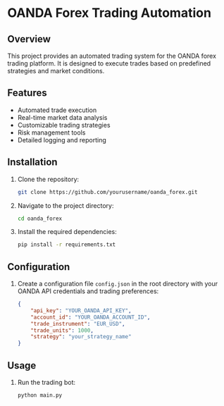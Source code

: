 # OANDA Forex Trading Automation

## Overview
This project provides an automated trading system for the OANDA forex trading platform. It is designed to execute trades based on predefined strategies and market conditions.

## Features
- Automated trade execution
- Real-time market data analysis
- Customizable trading strategies
- Risk management tools
- Detailed logging and reporting

## Installation
1. Clone the repository:
    ```sh
    git clone https://github.com/yourusername/oanda_forex.git
    ```
2. Navigate to the project directory:
    ```sh
    cd oanda_forex
    ```
3. Install the required dependencies:
    ```sh
    pip install -r requirements.txt
    ```

## Configuration
1. Create a configuration file `config.json` in the root directory with your OANDA API credentials and trading preferences:
    ```json
    {
        "api_key": "YOUR_OANDA_API_KEY",
        "account_id": "YOUR_OANDA_ACCOUNT_ID",
        "trade_instrument": "EUR_USD",
        "trade_units": 1000,
        "strategy": "your_strategy_name"
    }
    ```

## Usage
1. Run the trading bot:
    ```sh
    python main.py
    ```



